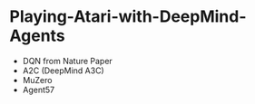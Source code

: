 # Playing-Atari-with-DeepMind-Agents
* DQN from Nature Paper
* A2C (DeepMind A3C)
* MuZero
* Agent57

